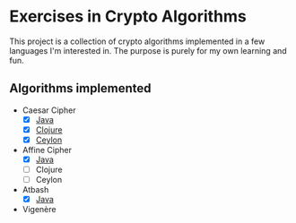 # Exercises in Crypto Algorithms

This project is a collection of crypto algorithms implemented in a few languages I'm interested in. The purpose is purely for my own learning and fun.

## Algorithms implemented

- Caesar Cipher
  - [x] [Java](java/src/main/java/com/implementsblog/functional/CaesarCipher.java)
  - [x] [Clojure](clojure/functional-encryption-algorithms/src/functional\_encryption\_algorithms/caesar\_cipher.clj)
  - [x] [Ceylon](ceylon/functional-encryption-algorithms/source/com/implementsblog/functional/CaesarCipher.ceylon)
- Affine Cipher
  - [x] [Java](java/src/main/java/com/implementsblog/functional/AffineCipher.java)
  - [ ] Clojure
  - [ ] Ceylon
- Atbash
  - [x] [Java](java/src/main/java/com/implementsblog/functional/AtbashCipher.java)
- Vigenère
